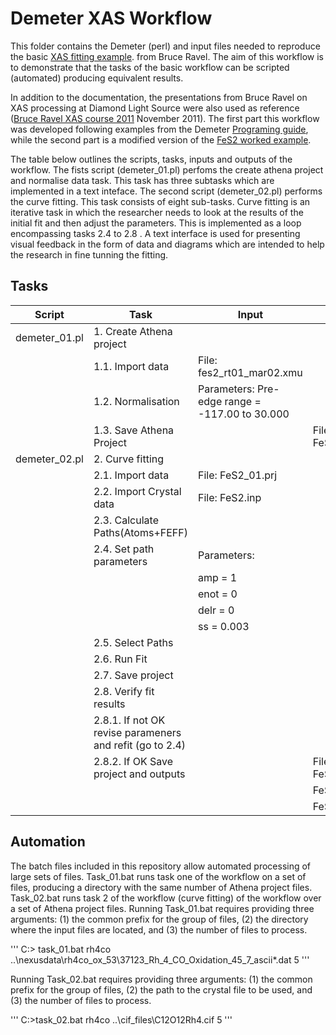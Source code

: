 # Demeter XAS Workflow
This folder contains the Demeter (perl) and input files needed to reproduce the
basic 
[XAS fitting example](https://github.com/bruceravel/XAS-Education/tree/master/Examples/FeS2).
from Bruce Ravel. The aim of this workflow is to demonstrate that the tasks of 
the basic workflow can be scripted (automated) producing equivalent results.

In addition to the documentation, the presentations from Bruce Ravel on XAS 
processing at Diamond Light Source were also used as reference 
([Bruce Ravel XAS course 2011](https://www.diamond.ac.uk/Instruments/Spectroscopy/Techniques/XAS.html)
November 2011). 
The first part this workflow was developed following examples from the Demeter 
[Programing guide](https://bruceravel.github.io/demeter/documents/DPG/index.html), 
while the second part is a modified version of the [FeS2 worked example](https://github.com/bruceravel/demeter/tree/master/examples/recipes/FeS2). 


The table below outlines the scripts, tasks, inputs and outputs of the workflow.
The fists script (demeter_01.pl) perfoms the create athena project and normalise
data task. This task  has three subtasks which are implemented in a text 
inteface.
The second script (demeter_02.pl) performs the curve fitting. This task consists 
of eight sub-tasks. Curve fitting is an iterative task in which the researcher 
needs to look at the results of the initial fit and then adjust the parameters. 
This is implemented as a loop encompassing tasks  2.4 to 2.8 . A text interface 
is used for presenting visual feedback in the form of data and diagrams which 
are intended to help the research in fine tunning the fitting.

## Tasks

|Script| Task                            | Input                                         | Output
|------| -------------                   |-------------                                  | -----  
|demeter_01.pl| 1.   Create Athena project      |                                               | 
|| 1.1. Import data                |File: fes2_rt01_mar02.xmu                      | 
|| 1.2. Normalisation              |Parameters: Pre-edge range = -117.00 to 30.000 |
|| 1.3. Save Athena Project        |                                               |File: FeS2_01.prj
|demeter_02.pl| 2.   Curve fitting||
|| 2.1. Import data                |File: FeS2_01.prj                              |
|| 2.2. Import Crystal data        |File: FeS2.inp                                 |
|| 2.3. Calculate Paths(Atoms+FEFF)||
|| 2.4. Set path parameters        | Parameters:                                   |
||                                 |    amp  = 1                                   |
||                                 |    enot = 0                                   |
||                                 |    delr = 0                                   |
||                                 |    ss   = 0.003                               |
|| 2.5. Select Paths ||
|| 2.6. Run Fit                    |                                               |
|| 2.7. Save project               ||
|| 2.8. Verify fit results         ||
|| 2.8.1. If not OK revise parameners and refit (go to 2.4)||
|| 2.8.2. If OK Save project and outputs|                                           |Files: FeS2_01_fit.dpj
|| | | FeS2_01.fit
|| | | FeS2_01_fit.log

## Automation
The batch files included in this repository allow automated processing of large
sets of files. Task_01.bat runs task one of the workflow on a set of files, 
producing a directory with the same number of Athena project files. Task_02.bat 
runs task 2 of the workflow (curve fitting) of the workflow over a set of Athena 
project files. 
Running Task_01.bat requires providing three arguments: (1) the common prefix
for the group of files, (2) the directory where the input files are located, and
(3) the number of files to process. 

'''
C:\> task_01.bat rh4co ..\nexusdata\rh4co_ox_53\37123_Rh_4_CO_Oxidation_45_7_ascii\*.dat 5
'''

Running Task_02.bat requires providing three arguments: (1) the common prefix
for the group of files, (2) the path to the crystal file to be used, and
(3) the number of files to process. 

'''
C:\>task_02.bat rh4co ..\cif_files\C12O12Rh4.cif 5
'''

